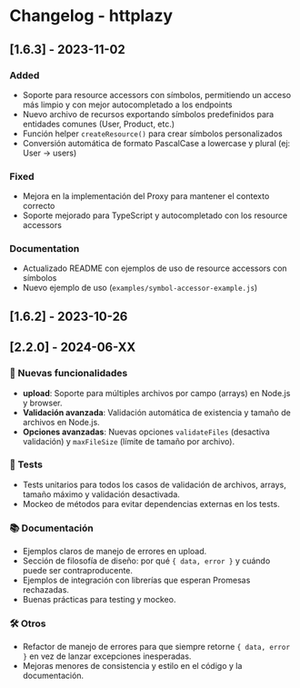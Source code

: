 # Changelog - httplazy

## [1.6.3] - 2023-11-02

### Added

- Soporte para resource accessors con símbolos, permitiendo un acceso más limpio y con mejor autocompletado a los endpoints
- Nuevo archivo de recursos exportando símbolos predefinidos para entidades comunes (User, Product, etc.)
- Función helper `createResource()` para crear símbolos personalizados
- Conversión automática de formato PascalCase a lowercase y plural (ej: User → users)

### Fixed

- Mejora en la implementación del Proxy para mantener el contexto correcto
- Soporte mejorado para TypeScript y autocompletado con los resource accessors

### Documentation

- Actualizado README con ejemplos de uso de resource accessors con símbolos
- Nuevo ejemplo de uso (`examples/symbol-accessor-example.js`)

## [1.6.2] - 2023-10-26

## [2.2.0] - 2024-06-XX

### 🚀 Nuevas funcionalidades

- **upload**: Soporte para múltiples archivos por campo (arrays) en Node.js y browser.
- **Validación avanzada**: Validación automática de existencia y tamaño de archivos en Node.js.
- **Opciones avanzadas**: Nuevas opciones `validateFiles` (desactiva validación) y `maxFileSize` (límite de tamaño por archivo).

### 🧪 Tests

- Tests unitarios para todos los casos de validación de archivos, arrays, tamaño máximo y validación desactivada.
- Mockeo de métodos para evitar dependencias externas en los tests.

### 📚 Documentación

- Ejemplos claros de manejo de errores en upload.
- Sección de filosofía de diseño: por qué `{ data, error }` y cuándo puede ser contraproducente.
- Ejemplos de integración con librerías que esperan Promesas rechazadas.
- Buenas prácticas para testing y mockeo.

### 🛠️ Otros

- Refactor de manejo de errores para que siempre retorne `{ data, error }` en vez de lanzar excepciones inesperadas.
- Mejoras menores de consistencia y estilo en el código y la documentación.

